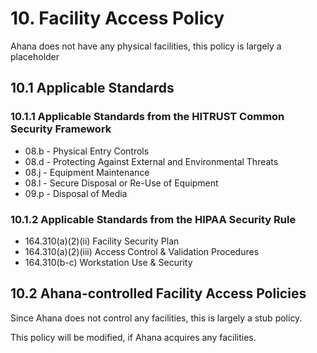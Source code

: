 # 10. Facility Access Policy

Ahana does not have any physical facilities, this policy is largely a placeholder

## 10.1 Applicable Standards

### 10.1.1 Applicable Standards from the HITRUST Common Security Framework

- 08.b - Physical Entry Controls
- 08.d - Protecting Against External and Environmental Threats
- 08.j - Equipment Maintenance
- 08.l - Secure Disposal or Re-Use of Equipment
- 09.p - Disposal of Media

### 10.1.2 Applicable Standards from the HIPAA Security Rule

- 164.310(a)(2)(ii) Facility Security Plan
- 164.310(a)(2)(iii) Access Control & Validation Procedures
- 164.310(b-c) Workstation Use & Security

## 10.2 Ahana-controlled Facility Access Policies

Since Ahana does not control any facilities, this is largely a stub policy.

This policy will be modified, if Ahana acquires any facilities.
